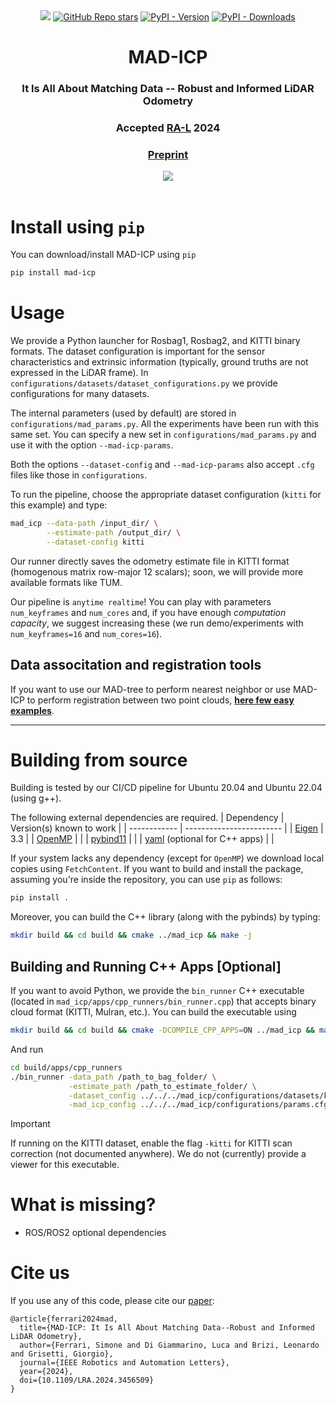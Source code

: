 <div align="center">
    <a href="https://github.com/rvp-group/mad-icp/actions/workflows/pythonbuild.yml"><img src="https://github.com/rvp-group/mad-icp/actions/workflows/pythonbuild.yml/badge.svg"/></a>
    <a href="https://github.com/rvp-group/mad-icp"><img alt="GitHub Repo stars" src="https://img.shields.io/github/stars/rvp-group/mad-icp"></a>
    <a href="https://pypi.org/project/mad-icp/"><img alt="PyPI - Version" src="https://img.shields.io/pypi/v/mad-icp"></a>
    <a href="https://pypi.org/project/mad-icp/"><img alt="PyPI - Downloads" src="https://img.shields.io/pypi/dm/mad-icp"></a>
    <h1>MAD-ICP</h1>
    <h3>It Is All About Matching Data -- Robust and Informed LiDAR Odometry</h3>
    <h3>Accepted <a href="https://ieeexplore.ieee.org/document/10669999">RA-L</a> 2024</h3>
    <h3>
        <a href="https://github.com/rvp-group/mad-icp/blob/main/paper_with_supplementary.pdf">Preprint</a>
    </h3>
    <div align="center">
        <a href="https://github.com/rvp-group/mad-icp"><img src="https://github.com/rvp-group/mad-icp/blob/main/mad-icp.gif?raw=true"/></a>   
    </div>
    <br />   
</div>

# Install using `pip`
You can download/install MAD-ICP using `pip`
```bash
pip install mad-icp
```

# Usage

We provide a Python launcher for Rosbag1, Rosbag2, and KITTI binary formats. The dataset configuration is important for the sensor characteristics and extrinsic information (typically, ground truths are not expressed in the LiDAR frame). In `configurations/datasets/dataset_configurations.py` we provide configurations for many datasets.

The internal parameters (used by default) are stored in `configurations/mad_params.py`. All the experiments have been run with this same set.
You can specify a new set in `configurations/mad_params.py` and use it with the option `--mad-icp-params`.

Both the options `--dataset-config` and `--mad-icp-params` also accept `.cfg` files like those in `configurations`.

To run the pipeline, choose the appropriate dataset configuration (`kitti` for this example) and type:
```bash
mad_icp --data-path /input_dir/ \
        --estimate-path /output_dir/ \
        --dataset-config kitti
```
Our runner directly saves the odometry estimate file in KITTI format (homogenous matrix row-major 12 scalars); soon, we will provide more available formats like TUM.

Our pipeline is `anytime realtime`! You can play with parameters `num_keyframes` and `num_cores` and, if you have enough _computation capacity_, we suggest increasing these (we run demo/experiments with `num_keyframes=16` and `num_cores=16`).

## Data associtation and registration tools
If you want to use our MAD-tree to perform nearest neighbor or use MAD-ICP to perform registration between two point clouds, <b>[here few easy examples](https://github.com/rvp-group/mad-icp/tree/main/mad_icp/apps/utils/tools/README.md)</b>.


____________________________________________________________________

# Building from source

Building is tested by our CI/CD pipeline for Ubuntu 20.04 and Ubuntu 22.04 (using g++).

The following external dependencies are required.
| Dependency   | Version(s) known to work |
| ------------ | ------------------------ |
| [Eigen](http://eigen.tuxfamily.org/index.php?title=Main_Page) | 3.3 |
| [OpenMP](https://www.openmp.org/) |  |
| [pybind11](https://pybind11.readthedocs.io/en/stable/) |  |
| [yaml](https://github.com/jbeder/yaml-cpp) (optional for C++ apps) |  |

If your system lacks any dependency (except for `OpenMP`) we download local copies using `FetchContent`.
If you want to build and install the package, assuming you're inside the repository, you can use `pip` as follows:
```bash
pip install .
```
Moreover, you can build the C++ library (along with the pybinds) by typing:
```bash
mkdir build && cd build && cmake ../mad_icp && make -j
```

## Building and Running C++ Apps \[Optional\]
If you want to avoid Python, we provide the `bin_runner` C++ executable (located in `mad_icp/apps/cpp_runners/bin_runner.cpp`) that accepts binary cloud format (KITTI, Mulran, etc.).
You can build the executable using
```bash
mkdir build && cd build && cmake -DCOMPILE_CPP_APPS=ON ../mad_icp && make -j
```
And run
```bash
cd build/apps/cpp_runners
./bin_runner -data_path /path_to_bag_folder/ \
             -estimate_path /path_to_estimate_folder/ \
             -dataset_config ../../../mad_icp/configurations/datasets/kitti.cfg \
             -mad_icp_config ../../../mad_icp/configurations/params.cfg 
```
>[!IMPORTANT]
 >If running on the KITTI dataset, enable the flag `-kitti` for KITTI scan correction (not documented anywhere). We do not (currently) provide a viewer for this executable. 

# What is missing?
- ROS/ROS2 optional dependencies

# Cite us
If you use any of this code, please cite our <a href="https://ieeexplore.ieee.org/document/10669999">paper</a>:

```
@article{ferrari2024mad,
  title={MAD-ICP: It Is All About Matching Data--Robust and Informed LiDAR Odometry},
  author={Ferrari, Simone and Di Giammarino, Luca and Brizi, Leonardo and Grisetti, Giorgio},
  journal={IEEE Robotics and Automation Letters},
  year={2024},
  doi={10.1109/LRA.2024.3456509}
}
```

